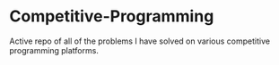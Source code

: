 # Competitive-Programming
Active repo of all of the problems I have solved on various competitive programming platforms.
